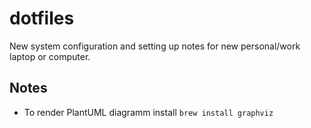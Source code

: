 dotfiles
===

New system configuration and setting up notes for new personal/work laptop or
computer.

Notes
---

* To render PlantUML diagramm install `brew install graphviz`
